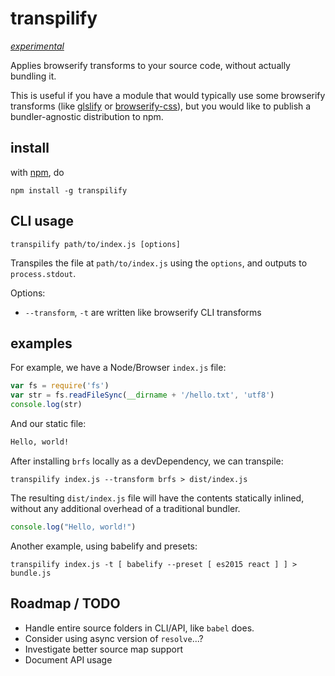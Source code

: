 # transpilify

[*experimental*](https://github.com/tristanls/stability-index#stability-1---experimental)

Applies browserify transforms to your source code, without actually bundling it.

This is useful if you have a module that would typically use some browserify transforms (like [glslify](https://www.npmjs.com/package/glslify) or [browserify-css](https://www.npmjs.com/package/browserify-css)), but you would like to publish a bundler-agnostic distribution to npm.

## install

with [npm](https://www.npmjs.com), do

```shell
npm install -g transpilify
```

## CLI usage

```shell
transpilify path/to/index.js [options]
```

Transpiles the file at `path/to/index.js` using the `options`, and outputs to `process.stdout`.

Options:

  - `--transform`, `-t` are written like browserify CLI transforms

## examples

For example, we have a Node/Browser `index.js` file:

```js
var fs = require('fs')
var str = fs.readFileSync(__dirname + '/hello.txt', 'utf8')
console.log(str)
```

And our static file:

```txt
Hello, world!
```

After installing `brfs` locally as a devDependency, we can transpile:

```shell
transpilify index.js --transform brfs > dist/index.js
```

The resulting `dist/index.js` file will have the contents statically inlined, without any additional overhead of a traditional bundler.

```js
console.log("Hello, world!")
```

Another example, using babelify and presets:

```shell
transpilify index.js -t [ babelify --preset [ es2015 react ] ] > bundle.js
```

## Roadmap / TODO

- Handle entire source folders in CLI/API, like `babel` does.
- Consider using async version of `resolve`...?
- Investigate better source map support
- Document API usage
